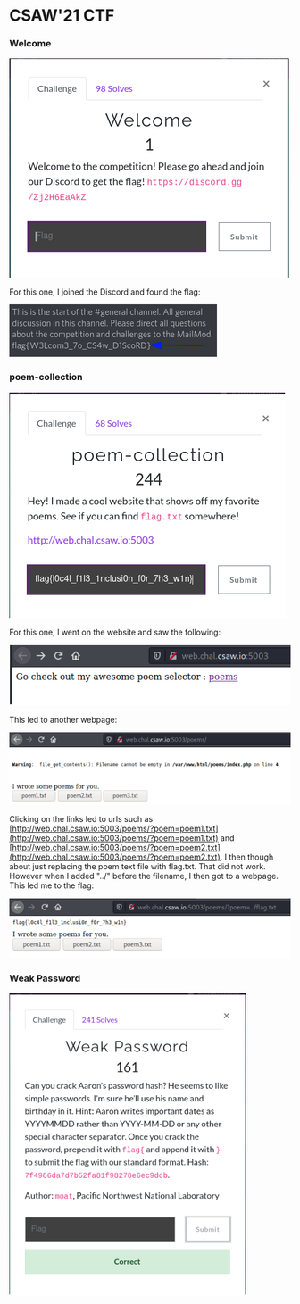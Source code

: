 # CSAW'21 CTF

### Welcome

![](../../.gitbook/assets/image%20%28217%29.png)

For this one, I joined the Discord and found the flag:

![](../../.gitbook/assets/image%20%28232%29.png)

### poem-collection

![](../../.gitbook/assets/image%20%28240%29.png)

For this one, I went on the website and saw the following:

![](../../.gitbook/assets/image%20%28239%29.png)

This led to another webpage:

![](../../.gitbook/assets/image%20%28222%29.png)

Clicking on the links led to urls such as [http://web.chal.csaw.io:5003/poems/?poem=poem1.txt](http://web.chal.csaw.io:5003/poems/?poem=poem1.txt) and [http://web.chal.csaw.io:5003/poems/?poem=poem2.txt](http://web.chal.csaw.io:5003/poems/?poem=poem2.txt). I then though about just replacing the poem text file with flag.txt. That did not work. However when I added "../" before the filename, I then got to a webpage. This led me to the flag:

![](../../.gitbook/assets/image%20%28224%29.png)

### Weak Password

![](../../.gitbook/assets/image%20%28233%29.png)



